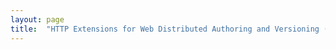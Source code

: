 ```yaml
---
layout: page
title:  "HTTP Extensions for Web Distributed Authoring and Versioning (WebDAV)"
---
```


